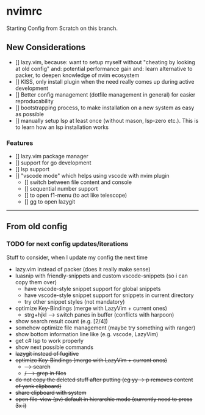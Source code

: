 # nvimrc

Starting Config from Scratch on this branch.

## New Considerations

- [] lazy.vim, because: want to setup myself without "cheating by looking at old config" and: potential performance gain and: learn alternative to packer, to deepen knowledge of nvim ecosystem
- [] KISS, only install plugin when the need really comes up during active development
- [] Better config management (dotfile management in general) for easier reproducability
- [] bootstrapping process, to make installation on a new system as easy as possible
- [] manually setup lsp at least once (without mason, lsp-zero etc.). This is to learn how an lsp installation works

### Features

- [] lazy.vim package manager
- [] support for go development
- [] lsp support
- [] "vscode mode" which helps using vscode with nvim plugin
    - [] switch between file content and console
    - [] sequential number support
    - [] <leader><leader> to open f1-menu (to act like telescope)
    - [] <leader>gg to open lazygit

---

## From old config
### TODO for next config updates/iterations

Stuff to consider, when I update my config the next time

- lazy.vim instead of packer (does it really make sense)
- luasnip with friendly-snippets and custom vscode-snippets (so i can copy them over)
    - have vscode-style snippet support for global snippets
    - have vscode-style snippet support for snippets in current directory
    - try other snippet styles (not mandatory)
- optimize Key-Bindings (merge with LazyVim + current ones)
    - strg+hjkl --> switch panes in buffer (conflicts with harpoon)
- show search result count (e.g. [2/4])
- somehow optimize file management (maybe try something with ranger)
- show bottom information line like (e.g. vscode, LazyVim)
- get c# lsp to work properly
- show next possible commands
- ~~lazygit instead of fugitive~~
- ~~optimize Key-Bindings (merge with LazyVim + current ones)~~
    - ~~<leader><leader> --> search~~
    - ~~<leader><leader>/ --> grep in files~~
- ~~do not copy the deleted stuff after putting (eg yy -> p removes content of yank clipboard)~~
- ~~share clipboard with system~~
- ~~open file-view (<leader>pv) default in hierarchie mode (currently need to press 3x i)~~
